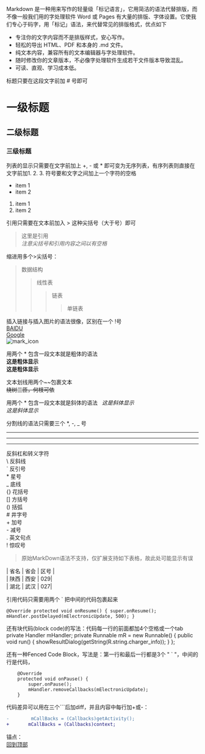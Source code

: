 Markdown 是一种用来写作的轻量级「标记语言」，它用简洁的语法代替排版，而不像一般我们用的字处理软件 Word 或 Pages 有大量的排版、字体设置。它使我们专心于码字，用「标记」语法，来代替常见的排版格式，优点如下

* 专注你的文字内容而不是排版样式，安心写作。
* 轻松的导出 HTML、PDF 和本身的 .md 文件。
* 纯文本内容，兼容所有的文本编辑器与字处理软件。
* 随时修改你的文章版本，不必像字处理软件生成若干文件版本导致混乱。
* 可读、直观、学习成本低。

标题只要在这段文字前加 # 号即可
# 一级标题
## 二级标题
### 三级标题

列表的显示只需要在文字前加上 +, - 或 * 即可变为无序列表，有序列表则直接在文字前加1. 2. 3. 符号要和文字之间加上一个字符的空格
* item 1
* item 2
1. item 1
2. item 2

引用只需要在文本前加入 > 这种尖括号（大于号）即可
> 这里是引用  
*注意尖括号和引用内容之间以有空格*

缩进用多个>尖括号：  
>数据结构
>>线性表
>>>链表
>>>>单链表


插入链接与插入图片的语法很像，区别在一个 !号  
[BAIDU](https://www.baidu.com)  
[Google](https://www.google.com)  
![mark_icon](http://img0.imgtn.bdimg.com/it/u=288426133,3294142091&fm=26&gp=0.jpg)  


用两个 * 包含一段文本就是粗体的语法  
 **这是粗体显示**  
 __这是粗体显示__

文本划线用两个\~\~包裹文本  
~~绕树三匝，何枝可依~~

用两个 * 包含一段文本就是斜体的语法  
*这是斜体显示*  
_这是斜体显示_

分割线的语法只需要三个 *, -, _ 号
***   
-----
_____

反斜杠和转义字符  
\\   反斜线  
`   反引号  
\*   星号  
_   底线  
{}  花括号  
[]  方括号  
()  括弧  
\#   井字号  
\+   加号  
\-   减号  
.   英文句点  
!   惊叹号  

>原始MarkDown语法不支持，仅扩展支持如下表格，故此处可能显示有误  

| 省名          | 省会         | 区号 |  
| 陕西          | 西安         | 029|  
| 湖北          | 武汉         | 027|  


引用代码只需要用两个 ` 把中间的代码包裹起来  

`@Override
    protected void onResume() {
        super.onResume();
        mHandler.postDelayed(mElectronicUpdate, 500);
    }`

还有块代码(block code)的写法：代码每一行的前面都加4个空格或一个tab 
    private Handler mHandler;
    private Runnable mR = new Runnable() {
    public void run() {                       showResultDialog(getString(R.string.charger_info));
        }
    };

还有一种Fenced Code Block，写法是：第一行和最后一行都是3个 " ` "，中间的行是代码，

```
    @Override
    protected void onPause() {
        super.onPause();
        mHandler.removeCallbacks(mElectronicUpdate);
    }
```

代码差异可以用在三个\`\`\`后加diff，并且内容中每行加+或-：  
``` diff
-        mCallBacks = (Callbacks)getActivity();
+       mCallBacks = (Callbacks)context;
```

锚点：  
[回到顶部](#readme)
